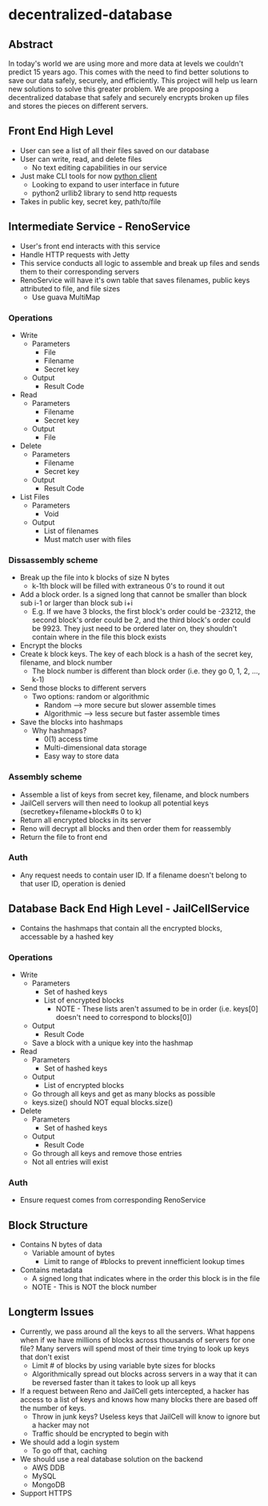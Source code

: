 # decentralized-database

## Abstract
In today's world we are using more and more data at levels we couldn't predict 15 years ago.
This comes with the need to find better solutions to save our data safely, securely, and efficiently.
This project will help us learn new solutions to solve this greater problem. We are proposing a decentralized
database that safely and securely encrypts broken up files and stores the pieces on different servers. 

## Front End High Level
* User can see a list of all their files saved on our database
* User can write, read, and delete files
    * No text editing capabilities in our service
* Just make CLI tools for now [python client](https://github.com/tdh911/decentralizeddb-python-client)
    * Looking to expand to user interface in future
    * python2 urllib2 library to send http requests
* Takes in public key, secret key, path/to/file

## Intermediate Service - RenoService
* User's front end interacts with this service
* Handle HTTP requests with Jetty
* This service conducts all logic to assemble and break up files and sends them to their corresponding servers
* RenoService will have it's own table that saves filenames, public keys attributed to file, and file sizes 
    * Use guava MultiMap

### Operations
* Write
    * Parameters
	    * File
	    * Filename
	    * Secret key
    * Output
	    * Result Code
* Read
    * Parameters
	    * Filename
	    * Secret key
    * Output
	    * File
* Delete
    * Parameters
	    * Filename
	    * Secret key
    * Output
	    * Result Code
* List Files
    * Parameters
	    * Void
    * Output
	    * List of filenames
        * Must match user with files

### Dissassembly scheme
* Break up the file into k blocks of size N bytes
    * k-1th block will be filled with extraneous 0's to round it out
* Add a block order. Is a signed long that cannot be smaller than block sub i-1 or larger than block sub i+i
    * E.g. If we have 3 blocks, the first block's order could be -23212, the second block's order could be 2, and the 
    third block's order could be 9923. They just need to be ordered later on, they shouldn't contain where in the file this block
    exists
* Encrypt the blocks
* Create k block keys. The key of each block is a hash of the secret key, filename, and block number
    * The block number is different than block order (i.e. they go 0, 1, 2, ..., k-1)
* Send those blocks to different servers
    * Two options: random or algorithmic
        * Random --> more secure but slower assemble times
        * Algorithmic --> less secure but faster assemble times
* Save the blocks into hashmaps
    * Why hashmaps?
        * 0(1) access time
        * Multi-dimensional data storage
        * Easy way to store data


### Assembly scheme
* Assemble a list of keys from secret key, filename, and block numbers
* JailCell servers will then need to lookup all potential keys (secretkey+filename+block#s 0 to k)
* Return all encrypted blocks in its server
* Reno will decrypt all blocks and then order them for reassembly
* Return the file to front end

### Auth
* Any request needs to contain user ID. If a filename doesn't belong to that user ID, operation is denied

## Database Back End High Level - JailCellService
* Contains the hashmaps that contain all the encrypted blocks, accessable by a hashed key

### Operations
* Write
    * Parameters
	    * Set of hashed keys
	    * List of encrypted blocks
	        * NOTE - These lists aren't assumed to be in order (i.e. keys[0] doesn't need to correspond to blocks[0])
    * Output
	    * Result Code
    * Save a block with a unique key into the hashmap
* Read
    * Parameters
	    * Set of hashed keys
    * Output
	    * List of encrypted blocks
    * Go through all keys and get as many blocks as possible
	* keys.size() should NOT equal blocks.size()
* Delete
    * Parameters
	    * Set of hashed keys
    * Output
	    * Result Code
    * Go through all keys and remove those entries
	* Not all entries will exist

### Auth
* Ensure request comes from corresponding RenoService

## Block Structure
* Contains N bytes of data
    * Variable amount of bytes
        * Limit to range of #blocks to prevent innefficient lookup times
* Contains metadata
    * A signed long that indicates where in the order this block is in the file
    * NOTE - This is NOT the block number

## Longterm Issues
* Currently, we pass around all the keys to all the servers. What happens when if we have millions of blocks across
thousands of servers for one file? Many servers will spend most of their time trying to look up keys that don't exist
    * Limit # of blocks by using variable byte sizes for blocks
    * Algorithmically spread out blocks across servers in a way that it can be reversed faster than it takes to look up all keys
* If a request between Reno and JailCell gets intercepted, a hacker has access to a list of keys and knows how many blocks
there are based off the number of keys.
    * Throw in junk keys? Useless keys that JailCell will know to ignore but a hacker may not
    * Traffic should be encrypted to begin with
* We should add a login system
    * To go off that, caching
* We should use a real database solution on the backend
    * AWS DDB
    * MySQL
    * MongoDB
* Support HTTPS 
